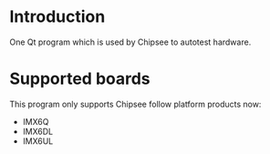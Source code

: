 # Introduction
One Qt program which is used by Chipsee to autotest hardware.

# Supported boards
This program only supports Chipsee follow platform products now:
 - IMX6Q
 - IMX6DL
 - IMX6UL
